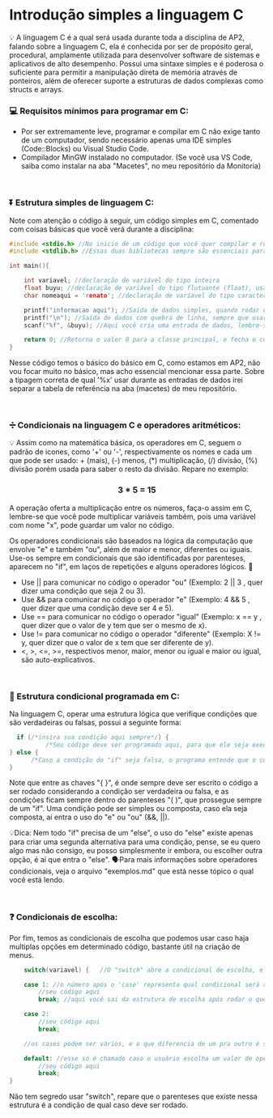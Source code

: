 # Introdução simples a linguagem C

💡 A linguagem C é a qual será usada durante toda a disciplina de AP2, falando sobre a linguagem C, ela é conhecida por ser de propósito geral, procedural, amplamente utilizada para desenvolver software de sistemas e aplicativos de alto desempenho. Possui uma sintaxe simples e é poderosa o suficiente para permitir a manipulação direta de memória através de ponteiros, além de oferecer suporte a estruturas de dados complexas como structs e arrays. 

### 💻 Requisitos mínimos para programar em C:

- Por ser extremamente leve, programar e compilar em C não exige tanto de um computador, sendo necessário apenas uma IDE simples (Code::Blocks) ou Visual Studio Code.
- Compilador MinGW instalado no computador. (Se você usa VS Code, saiba como instalar na aba "Macetes", no meu repositório da Monitoria)

<br>

### ⏬ Estrutura simples de linguagem C:

Note com atenção o código à seguir, um código simples em C, comentado com coisas básicas que você verá durante a disciplina:

``` C
#include <stdio.h> //No inicio de um código que você quer compilar e rodar, deve-se incluir as bibliotecas
#include <stdlib.h> //Essas duas bibliotecas sempre são essenciais para rodar o código

int main(){

    int variavel; //declaração de variável do tipo inteira
    float buyu; //declaração de variável do tipo flutuante (float), usada para salvar dados com números após a vírgula
    char nomeaqui = 'renato'; //declaração de varíavel do tipo caractere, usada para salvar nomes, ou até strings (veremos posteriormente

    printf("informacao aqui"); //Saída de dados simples, quando rodar o código aparecerá essa mensagem
    printf("\n"); //Saída de dados com quebra de linha, sempre que usar o \n, ele pulará uma linha
    scanf("%f", &buyu); //Aqui você cria uma entrada de dados, lembre-se que a lógica sempre será assim, o que muda é as letras do %, ou o nome da varíavel após o '&'

    return 0; //Retorna o valor 0 para a classe principal, e fecha o código
}
```

  Nesse código temos o básico do básico em C, como estamos em AP2, não vou focar muito no básico, mas acho essencial mencionar essa parte. Sobre a tipagem correta de qual '%x' usar durante as entradas de dados
  irei separar a tabela de referência na aba (macetes) de meu repositório.

<br>

  ### ➗ Condicionais na linguagem C e operadores aritméticos:

  💡 Assim como na matemática básica, os operadores em C, seguem o padrão de icones, como '+' ou '-', respectivamente os nomes e cada um que pode ser usado:
    + (mais), (-) menos, (*) multiplicação, (/) divisão, (%) divisão porém usada para saber o resto da divisão.
Repare no exemplo:

<div align="center">
  
 ### 3 * 5 = 15
</div>

  A operação oferta a multiplicação entre os números, faça-o assim em C, lembre-se que você pode multiplicar variáveis também, pois uma variável com nome "x", pode guardar um valor no código.

  Os operadores condicionais são baseados na lógica da computação que envolve "e" e também "ou", além de maior e menor, diferentes ou iguais. Use-os sempre em condicionais que são identificadas por parenteses, aparecem no "if", em laços de repetições e alguns operadores lógicos. 🚨
  - Use || para comunicar no código o operador "ou" (Exemplo: 2 || 3 , quer dizer uma condição que seja 2 ou 3).
  - Use && para comunicar no código o operador "e" (Exemplo: 4 && 5 , quer dizer que uma condição deve ser 4 e 5).
  - Use == para comunicar no código o operador "igual" (Exemplo: x == y , quer dizer que o valor de y tem que ser o mesmo de x).
  - Use != para comunicar no código o operador "diferente" (Exemplo: X != y, quer dizer que o valor de x tem que ser diferente de y).
  - <, >, <=, >=, respectivos menor, maior, menor ou igual e maior ou igual, são auto-explicativos.

<br>

### 🧨 Estrutura condicional programada em C:

Na linguagem C, operar uma estrutura lógica que verifique condições que são verdadeiras ou falsas, possui a seguinte forma:

``` C
  if (/*insira sua condição aqui sempre*/) {
          /*Seu código deve ser programado aqui, para que ele seja executado se a condição acima for verdadeira*/
} else {
      /*Caso a condição do "if" seja falsa, o programa entende que o código que ele deve rodar é o do "else"*/
}
```
Note que entre as chaves "{ }", é onde sempre deve ser escrito o código a ser rodado considerando a condição ser verdadeira ou falsa, e as condições ficam sempre dentro do parenteses "( )", que prossegue sempre de um "if".
Uma condição pode ser simples ou composta, caso ela seja composta, aí entra o uso do "e" ou "ou" (&&, ||).

💡Dica: Nem todo "if" precisa de um "else", o uso do "else" existe apenas para criar uma segunda alternativa para uma condição, pense, se eu quero algo mas não consigo, eu posso simplesmente ir embora, ou escolher outra opção, é aí que entra o "else".
🗣️Para mais informações sobre operadores condicionais, veja o arquivo "exemplos.md" que está nesse tópico o qual você está lendo.

<br>

### ❓ Condicionais de escolha:

Por fim, temos as condicionais de escolha que podemos usar caso haja multiplas opções em determinado código, bastante útil na criação de menus.

``` C
    switch(variavel) {   //O "switch" abre a condicional de escolha, e vai direto ao valor que a variável guarda

    case 1: //o número após o 'case' representa qual condicional será rodada baseada no valor da variável, que deve ser o mesmo do valor do case, nesse caso, valor 1.
        //seu código aqui
        break; //aqui você sai da estrutura de escolha após rodar o que estiver em seu caso

    case 2:
        //seu código aqui
        break;

    //os cases podem ser vários, e o que diferencia de um pra outro é sempre seu número de escolha.

    default: //esse só é chamado caso o usuário escolha um valor de opção que não exista caso pro mesmo, nesse exemplo, rodaria o "default" se caso o usuário digitasse 3.
        //seu código aqui
        break;
}
```
Não tem segredo usar "switch", repare que o parenteses que existe nessa estrutura é a condição de qual caso deve ser rodado.
